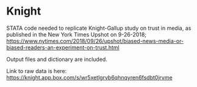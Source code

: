 # Knight
STATA code needed to replicate Knight-Gallup study on trust in media, as published in the New York Times Upshot on 9-26-2018; 
https://www.nytimes.com/2018/09/26/upshot/biased-news-media-or-biased-readers-an-experiment-on-trust.html

Output files and dictionary are included.

Link to raw data is here: https://knight.app.box.com/s/wr5xetlgrvb6qhnqyren6fsdbt0jrvme

